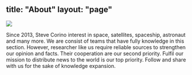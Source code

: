 title: "About"
layout: "page"
---

![](/images/logo.jpg)

Since 2013, Steve Corino interest in space, satellites, spaceship, astronaut and many more. We are consist of teams that have fully knowledge in this section. However, researcher like us require reliable sources to strengthen our opinion and facts. Their cooperation are our second priority. Fulfil our mission to distribute news to the world is our top priority. Follow and share with us for the sake of knowledge expansion. 